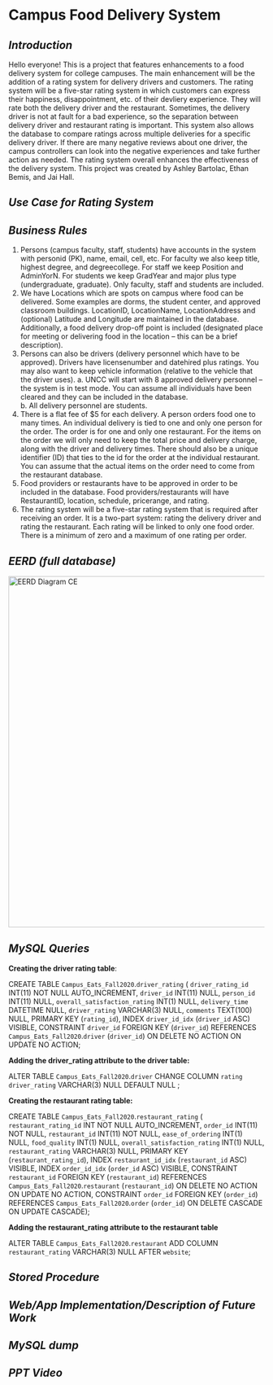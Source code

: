 # Campus Food Delivery System
## ***Introduction***

Hello everyone! This is a project that features enhancements to a food delivery system for college campuses. The main enhancement will be the addition of a rating system for delivery drivers and customers. The rating system will be a five-star rating system in which customers can express their happiness, disappointment, etc. of their devliery experience. They will rate both the delivery driver and the restaurant. Sometimes, the delivery driver is not at fault for a bad experience, so the separation between delivery driver and restaurant rating is important. This system also allows the database to compare ratings across multiple deliveries for a specific delivery driver. If there are many negative reviews about one driver, the campus controllers can look into the negative experiences and take further action as needed. The rating system overall enhances the effectiveness of the delivery system.
This project was created by Ashley Bartolac, Ethan Bemis, and Jai Hall.

## ***Use Case for Rating System***

## ***Business Rules***
1)	Persons (campus faculty, staff, students) have accounts in the system with personid (PK), name, email, cell, etc.  For faculty we also keep title, highest degree, and degreecollege.  For staff we keep Position and AdminYorN.  For students we keep GradYear and major plus type (undergraduate, graduate).  Only faculty, staff and students are included.
2)	We have Locations which are spots on campus where food can be delivered.  Some examples are dorms, the student center, and approved classroom buildings.  LocationID, LocationName, LocationAddress and (optional) Latitude and Longitude are maintained in the database. Additionally, a food delivery drop-off point is included (designated place for meeting or delivering food in the location – this can be a brief description).
3)	Persons can also be drivers (delivery personnel which have to be approved). Drivers have licensenumber and datehired plus ratings. You may also want to keep vehicle information (relative to the vehicle that the driver uses).
a.	UNCC will start with 8 approved delivery personnel – the system is in test mode.  You can assume all individuals have been cleared and they can be included in the database.  
b.	All delivery personnel are students.
4)	There is a flat fee of $5 for each delivery.  A person orders food one to many times.  An individual delivery is tied to one and only one person for the order.  The order is for one and only one restaurant.  For the items on the order we will only need to keep the total price and delivery charge, along with the driver and delivery times.  There should also be a unique identifier (ID) that ties to the id for the order at the individual restaurant.  You can assume that the actual items on the order need to come from the restaurant database.
5)	Food providers or restaurants have to be approved in order to be included in the database. Food providers/restaurants will have RestaurantID, location, schedule, pricerange, and rating. 
6)	The rating system will be a five-star rating system that is required after receiving an order. It is a two-part system: rating the delivery driver and rating the restaurant. Each rating will be linked to only one food order. There is a minimum of zero and a maximum of one rating per order. 

## ***EERD (full database)***
<img width="690" alt="EERD Diagram CE" src="https://user-images.githubusercontent.com/81598050/115477165-53dbf580-a211-11eb-9c58-4785f0352e07.png">

## ***MySQL Queries***
**Creating the driver rating table**:

CREATE TABLE `Campus_Eats_Fall2020`.`driver_rating` (
  `driver_rating_id` INT(11) NOT NULL AUTO_INCREMENT,
  `driver_id` INT(11) NULL,
  `person_id` INT(11) NULL,
  `overall_satisfaction_rating` INT(1) NULL,
  `delivery_time` DATETIME NULL,
  `driver_rating` VARCHAR(3) NULL,
  `comments` TEXT(100) NULL,
  PRIMARY KEY (`rating_id`),
  INDEX `driver_id_idx` (`driver_id` ASC) VISIBLE,
  CONSTRAINT `driver_id`
    FOREIGN KEY (`driver_id`)
    REFERENCES `Campus_Eats_Fall2020`.`driver` (`driver_id`)
    ON DELETE NO ACTION
    ON UPDATE NO ACTION;
    
**Adding the driver_rating attribute to the driver table:**

ALTER TABLE `Campus_Eats_Fall2020`.`driver` 
CHANGE COLUMN `rating` `driver_rating` VARCHAR(3) NULL DEFAULT NULL ;

**Creating the restaurant rating table:**

CREATE TABLE `Campus_Eats_Fall2020`.`restaurant_rating` (
  `restaurant_rating_id` INT NOT NULL AUTO_INCREMENT,
  `order_id` INT(11) NOT NULL,
  `restaurant_id` INT(11) NOT NULL,
  `ease_of_ordering` INT(1) NULL,
  `food_quality` INT(1) NULL,
  `overall_satisfaction_rating` INT(1) NULL,
  `restaurant_rating` VARCHAR(3) NULL,
  PRIMARY KEY (`restaurant_rating_id`),
  INDEX `restaurant_id_idx` (`restaurant_id` ASC) VISIBLE,
  INDEX `order_id_idx` (`order_id` ASC) VISIBLE,
  CONSTRAINT `restaurant_id`
    FOREIGN KEY (`restaurant_id`)
    REFERENCES `Campus_Eats_Fall2020`.`restaurant` (`restaurant_id`)
    ON DELETE NO ACTION
    ON UPDATE NO ACTION,
  CONSTRAINT `order_id`
    FOREIGN KEY (`order_id`)
    REFERENCES `Campus_Eats_Fall2020`.`order` (`order_id`)
    ON DELETE CASCADE
    ON UPDATE CASCADE);

**Adding the restaurant_rating attribute to the restaurant table**

ALTER TABLE `Campus_Eats_Fall2020`.`restaurant` 
ADD COLUMN `restaurant_rating` VARCHAR(3) NULL AFTER `website`;
## ***Stored Procedure***

## ***Web/App Implementation/Description of Future Work***

## ***MySQL dump***

## ***PPT Video***
